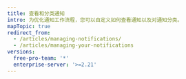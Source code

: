 ```yaml
---
title: 查看和分类通知
intro: 为优化通知工作流程，您可以自定义如何查看通知以及对通知分类。
mapTopic: true
redirect_from:
  - /articles/managing-notifications/
  - /articles/managing-your-notifications
versions:
  free-pro-team: '*'
  enterprise-server: '>=2.21'
---
```


